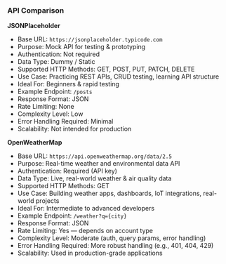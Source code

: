 ### API Comparison

**JSONPlaceholder**

- Base URL: `https://jsonplaceholder.typicode.com`
- Purpose: Mock API for testing & prototyping
- Authentication: Not required
- Data Type: Dummy / Static
- Supported HTTP Methods: GET, POST, PUT, PATCH, DELETE
- Use Case: Practicing REST APIs, CRUD testing, learning API structure
- Ideal For: Beginners & rapid testing
- Example Endpoint: `/posts`
- Response Format: JSON
- Rate Limiting: None
- Complexity Level: Low
- Error Handling Required: Minimal
- Scalability: Not intended for production

**OpenWeatherMap**

- Base URL: `https://api.openweathermap.org/data/2.5`
- Purpose: Real-time weather and environmental data API
- Authentication: Required (API key)
- Data Type: Live, real-world weather & air quality data
- Supported HTTP Methods: GET
- Use Case: Building weather apps, dashboards, IoT integrations, real-world projects
- Ideal For: Intermediate to advanced developers
- Example Endpoint: `/weather?q={city}`
- Response Format: JSON
- Rate Limiting: Yes — depends on account type
- Complexity Level: Moderate (auth, query params, error handling)
- Error Handling Required: More robust handling (e.g., 401, 404, 429)
- Scalability: Used in production-grade applications
